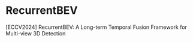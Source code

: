 # RecurrentBEV
[ECCV2024] RecurrentBEV: A Long-term Temporal Fusion Framework for Multi-view 3D Detection
